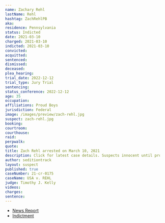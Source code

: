 ```yaml
---
name: Zachary Rehl
lastName: Rehl
hashtag: ZachRehlPB
aka:
residence: Pennsylvania
status: Indicted
date: 2021-03-10
charged: 2021-03-10
indicted: 2021-03-10
convicted:
acquitted:
sentenced:
dismissed:
deceased:
plea_hearing:
trial_date: 2022-12-12
trial_type: Jury Trial
sentencing:
status_conference: 2022-12-12
age: 35
occupation:
affiliations: Proud Boys
jurisdiction: Federal
image: /images/preview/zach-rehl.jpg
suspect: zach-rehl.jpg
booking:
courtroom:
courthouse:
raid:
perpwalk:
quote:
title: Zach Rehl arrested on March 10, 2021
description: Click for latest case details. Suspects innocent until proven guilty.
author: seditiontrack
layout: suspect
published: true
caseNumber: 21-cr-0175
caseName: USA v. REHL
judge: Timothy J. Kelly
videos:
charges:
sentence:
---
```

- [News Report](https://www.bozemandailychronicle.com/ap_news/philly-proud-boys-president-charged-in-capitol-riot/article_d9524b45-6f2a-57ac-9720-dd7bdd5093fe.html)
- [Indictment](https://www.justice.gov/usao-dc/case-multi-defendant/file/1510986/download)

